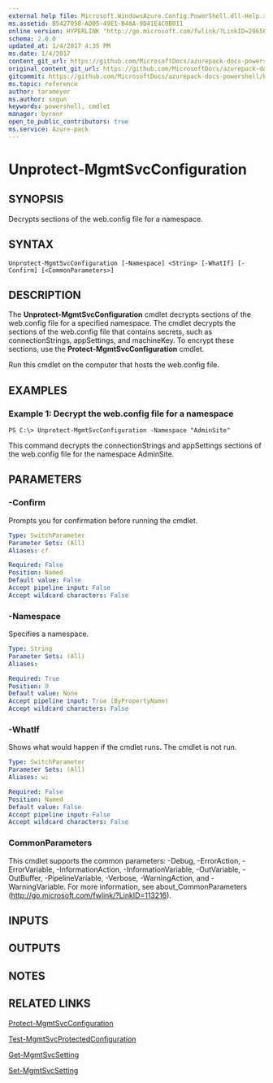 ```yaml
---
external help file: Microsoft.WindowsAzure.Config.PowerShell.dll-Help.xml
ms.assetid: B5427058-AD05-49E1-B48A-9D41E4C0B011
online version: HYPERLINK "http://go.microsoft.com/fwlink/?LinkID=296562" http://go.microsoft.com/fwlink/?LinkID=296562
schema: 2.0.0
updated_at: 1/4/2017 4:35 PM
ms.date: 1/4/2017
content_git_url: https://github.com/MicrosoftDocs/azurepack-docs-powershell/blob/master/AzurePack-cmdlets/Configuration/v1.0/Unprotect-MgmtSvcConfiguration.md
original_content_git_url: https://github.com/MicrosoftDocs/azurepack-docs-powershell/blob/master/AzurePack-cmdlets/Configuration/v1.0/Unprotect-MgmtSvcConfiguration.md
gitcommit: https://github.com/MicrosoftDocs/azurepack-docs-powershell/blob/676435fba79c23d58e9141828e751b939d2694b8/AzurePack-cmdlets/Configuration/v1.0/Unprotect-MgmtSvcConfiguration.md
ms.topic: reference
author: tarameyer
ms.author: sngun
keywords: powershell, cmdlet
manager: byronr
open_to_public_contributors: true
ms.service: Azure-pack
---
```


# Unprotect-MgmtSvcConfiguration

## SYNOPSIS
Decrypts sections of the web.config file for a namespace.

## SYNTAX

```
Unprotect-MgmtSvcConfiguration [-Namespace] <String> [-WhatIf] [-Confirm] [<CommonParameters>]
```

## DESCRIPTION
The **Unprotect-MgmtSvcConfiguration** cmdlet decrypts sections of the web.config file for a specified namespace.
The cmdlet decrypts the sections of the web.config file that contains secrets, such as connectionStrings, appSettings, and machineKey.
To encrypt these sections, use the **Protect-MgmtSvcConfiguration** cmdlet.

Run this cmdlet on the computer that hosts the web.config file.

## EXAMPLES

### Example 1: Decrypt the web.config file for a namespace
```
PS C:\> Unprotect-MgmtSvcConfiguration -Namespace "AdminSite"
```

This command decrypts the connectionStrings and appSettings sections of the web.config file for the namespace AdminSite.

## PARAMETERS

### -Confirm
Prompts you for confirmation before running the cmdlet.

```yaml
Type: SwitchParameter
Parameter Sets: (All)
Aliases: cf

Required: False
Position: Named
Default value: False
Accept pipeline input: False
Accept wildcard characters: False
```

### -Namespace
Specifies a namespace.

```yaml
Type: String
Parameter Sets: (All)
Aliases: 

Required: True
Position: 0
Default value: None
Accept pipeline input: True (ByPropertyName)
Accept wildcard characters: False
```

### -WhatIf
Shows what would happen if the cmdlet runs.
The cmdlet is not run.

```yaml
Type: SwitchParameter
Parameter Sets: (All)
Aliases: wi

Required: False
Position: Named
Default value: False
Accept pipeline input: False
Accept wildcard characters: False
```

### CommonParameters
This cmdlet supports the common parameters: -Debug, -ErrorAction, -ErrorVariable, -InformationAction, -InformationVariable, -OutVariable, -OutBuffer, -PipelineVariable, -Verbose, -WarningAction, and -WarningVariable. For more information, see about_CommonParameters (http://go.microsoft.com/fwlink/?LinkID=113216).

## INPUTS

## OUTPUTS

## NOTES

## RELATED LINKS

[Protect-MgmtSvcConfiguration](xref:Configuration/v1.0/Protect-MgmtSvcConfiguration.md)

[Test-MgmtSvcProtectedConfiguration](xref:Configuration/v1.0/Test-MgmtSvcProtectedConfiguration.md)

[Get-MgmtSvcSetting](xref:Configuration/v1.0/Get-MgmtSvcSetting.md)

[Set-MgmtSvcSetting](xref:Configuration/v1.0/Set-MgmtSvcSetting.md)



